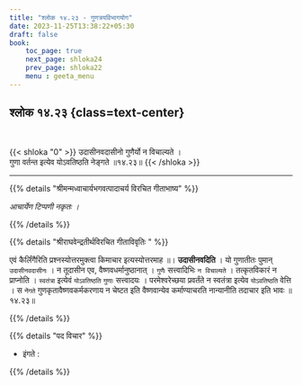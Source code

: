 ```yaml
---
title: "श्लोक १४.२३ - गुणत्रयविभागयोग"
date: 2023-11-25T13:38:22+05:30
draft: false
book:
    toc_page: true
    next_page: shloka24
    prev_page: shloka22
    menu : geeta_menu
---
```




## श्लोक १४.२३ {class=text-center}

<br/>

{{< shloka  "0"  >}}
उदासीनवदासीनो गुणैर्यो न विचाल्यते ।   
गुणा वर्तन्त इत्येव योऽवतिष्ठति नेङ्गते ॥१४.२३॥
{{< /shloka >}}

---


{{% details "श्रीमन्मध्वाचार्यभगवत्पादाचर्य विरचित  गीताभाष्य" %}}

*आचार्येण टिप्पणी नकृतः ।*

{{% /details %}}



{{% details "श्रीराघवेन्द्रतीर्थविरचित गीताविवृतिः " %}}

एवं कैर्लिंगैरिति प्रश्नस्योत्तरमुक्त्वा किमाचार इत्यस्योत्तरमाह
॥। **उदासीनवदिति** । यो गुणातीतः पुमान् `उदासीनवदासीनः` । 
न तूदासीन एव, वैष्णवधर्मानुष्ठानात्‌ । `गुणैः` सत्त्वादिभिः 
`न विचाल्यते` । तत्कृतविकारं न प्राप्नोति । `स्वतंत्रा` इत्येवं 
`योऽवतिष्ठति` `गुणाः` सत्त्वादयः । परमेश्वरेच्छया प्रवर्तंते न 
स्वतंत्रा इत्येव `योऽवतिष्ठति` वेत्ति । स `नेंगते` गुणकृतावैष्णवकर्मकरणाय न 
चेष्टत इति वैष्णवान्येव कर्माण्याचरति नान्यानीति तदाचार इति भावः ॥१४.२३॥

{{% /details %}}


{{% details "पद विचार" %}}

- इंगते :

{{% /details %}}
